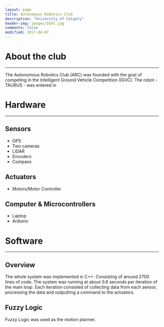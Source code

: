 ```yaml
---
layout: page
title: Autonomous Robotics Club
description: "University of Calgary"
header-img: images/IGVC.jpg
comments: false
modified: 2017-04-07
---
```


# About the club
---

The Autonomous Robotics Club (ARC) was founded with the goal of competing in the Intelligent Ground Vehicle Competition (IGVC). The robot - TAURUS - was entered in

# Hardware
---

## Sensors
- GPS
- Two cameras
- LIDAR
- Encoders
- Compass

## Actuators
- Motors/Motor Controller

## Computer & Microcontrollers
- Laptop
- Arduino

# Software
---

## Overview
The whole system was implemented in C++. Consisting of around 2700 lines of code. The system was running at about 0.6 seconds per iteration of the main loop. Each iteration consisted of collecting data from each sensor, processing the data and outputting a command to the actuators.

## Fuzzy Logic
Fuzzy Logic was used as the motion planner. 